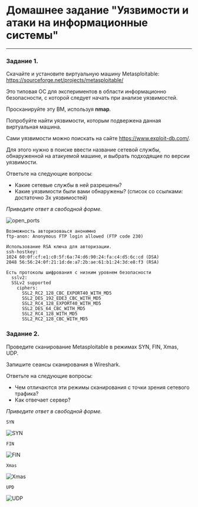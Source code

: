 # Домашнее задание "Уязвимости и атаки на информационные системы"

------

### Задание 1.

Скачайте и установите виртуальную машину Metasploitable: https://sourceforge.net/projects/metasploitable/

Это типовая ОС для экспериментов в области информационно безопасности, с которой следует начать при анализе уязвимостей.

Просканируйте эту ВМ, используя **nmap**.

Попробуйте найти уязвимости, которым подвержена данная виртуальная машина.

Сами уязвимости можно поискать на сайте https://www.exploit-db.com/.

Для этого нужно в поиске ввести название сетевой службы, обнаруженной на атакуемой машине, и выбрать подходящие по версии уязвимости.

Ответьте на следующие вопросы:

- Какие сетевые службы в ней разрешены?
- Какие уязвимости были вами обнаружены? (список со ссылками: достаточно 3х уязвимостей)

*Приведите ответ в свободной форме.*  

![open_ports](https://user-images.githubusercontent.com/105008137/185852956-ecef0c75-4d04-4aaf-b10a-d1735662812b.png "open_ports")

>

    Возможность авторизоваься анонимно
    ftp-anon: Anonymous FTP login allowed (FTP code 230)

>
    
    Использование RSA ключа для авторизации.
    ssh-hostkey:
    1024 60:0f:cf:e1:c0:5f:6a:74:d6:90:24:fa:c4:d5:6c:cd (DSA)
    2048 56:56:24:0f:21:1d:de:a7:2b:ae:61:b1:24:3d:e8:f3 (RSA)

> 

    Есть протоколы шифрования с низким уровнем безопасности
      sslv2:
      SSLv2 supported
        ciphers:
          SSL2_RC2_128_CBC_EXPORT40_WITH_MD5
          SSL2_DES_192_EDE3_CBC_WITH_MD5
          SSL2_RC4_128_EXPORT40_WITH_MD5
          SSL2_DES_64_CBC_WITH_MD5
          SSL2_RC4_128_WITH_MD5
          SSL2_RC2_128_CBC_WITH_MD5


### Задание 2.

Проведите сканирование Metasploitable в режимах SYN, FIN, Xmas, UDP.

Запишите сеансы сканирования в Wireshark.

Ответьте на следующие вопросы:

- Чем отличаются эти режимы сканирования с точки зрения сетевого трафика?
- Как отвечает сервер?

*Приведите ответ в свободной форме.*

>

    SYN
 ![SYN](https://user-images.githubusercontent.com/105008137/185908321-1c996c12-d339-4506-b1dd-56ce23ccbc62.png "SYN")
 
>

    FIN   
![FIN](https://user-images.githubusercontent.com/105008137/185933912-137d15c2-38ef-4007-957a-532f7f594213.png "FIN")

>

    Xmas     

![Xmas](https://user-images.githubusercontent.com/105008137/185944624-4f8458f4-3dd3-4ced-9136-9c397ff4dfb0.png "Xmas")

>

    UPD

![UDP](https://user-images.githubusercontent.com/105008137/185945256-1662d149-442d-4e7c-bb30-8c983e9139a3.png "UDP")




